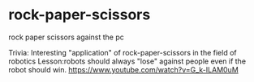# rock-paper-scissors
rock paper scissors against the pc

Trivia:
Interesting "application" of rock-paper-scissors in the field of robotics
Lesson:robots should always "lose" against people even if the robot should win.
https://www.youtube.com/watch?v=G_k-ILAM0uM
